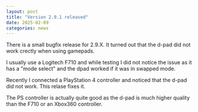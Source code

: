```yaml
---
layout: post
title: "Version 2.9.1 released"
date: 2025-02-09
categories: news
---
```

There is a small bugfix release for 2.9.X. It turned out that the d-pad did not work crectly when using gamepads.

I usually use a Logitech F710 and while testing I did not notice the issue as it has a "mode select" and the dpad worked if it was in swapped mode.

Recently I connected a PlayStation 4 controller and noticed that the d-pad did not work. This relase fixes it.

The PS controller is actually quite good as the d-pad is much higher quality than the F710 or an Xbox360 controller.